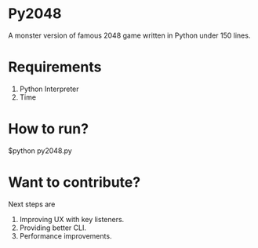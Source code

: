# Py2048
A monster version of famous 2048 game written in Python under 150 lines.

# Requirements
1. Python Interpreter
2. Time

# How to run?
$python py2048.py

# Want to contribute?
Next steps are
1. Improving UX with key listeners.
2. Providing better CLI.
3. Performance improvements.